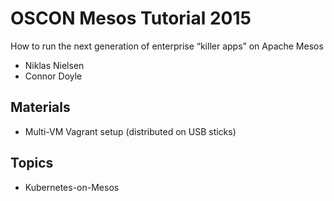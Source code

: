 # OSCON Mesos Tutorial 2015

How to run the next generation of enterprise “killer apps” on Apache Mesos

- Niklas Nielsen
- Connor Doyle

## Materials

- Multi-VM Vagrant setup (distributed on USB sticks)

## Topics

- Kubernetes-on-Mesos
